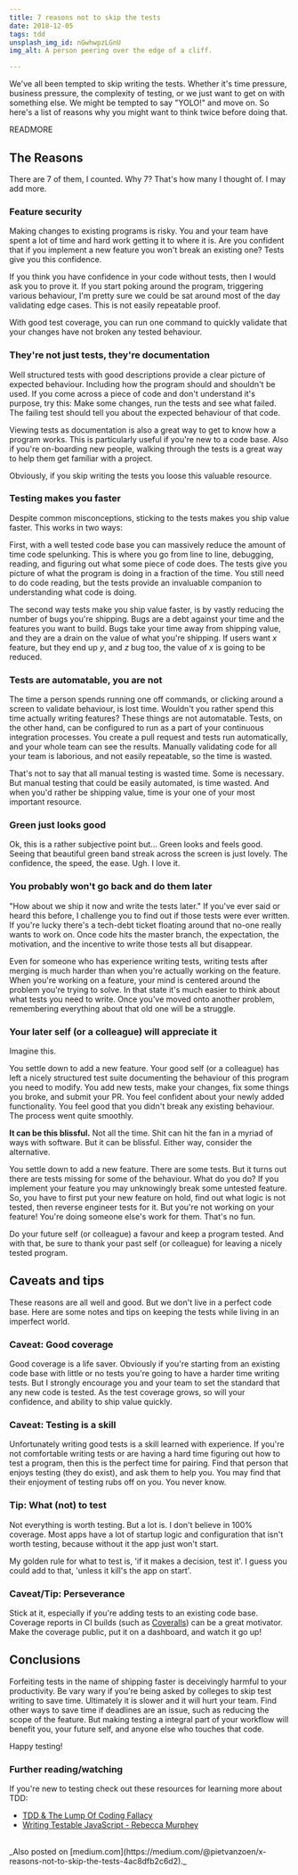 ```yaml
---
title: 7 reasons not to skip the tests
date: 2018-12-05
tags: tdd
unsplash_img_id: nGwhwpzLGnU
img_alt: A person peering over the edge of a cliff.

---
```


We've all been tempted to skip writing the tests. Whether it's time pressure, business pressure, the complexity of testing, or we just want to get on with something else. We might be tempted to say "YOLO!" and move on. So here's a list of reasons why you might want to think twice before doing that.

READMORE

## The Reasons

There are 7 of them, I counted. Why 7? That's how many I thought of. I may add more.

### Feature security

Making changes to existing programs is risky. You and your team have spent a lot of time and hard work getting it to where it is. Are you confident that if you implement a new feature you won't break an existing one? Tests give you this confidence.

If you think you have confidence in your code without tests, then I would ask you to prove it. If you start poking around the program, triggering various behaviour, I'm pretty sure we could be sat around most of the day validating edge cases. This is not easily repeatable proof.

With good test coverage, you can run one command to quickly validate that your changes have not broken any tested behaviour.

### They're not just tests, they're documentation

Well structured tests with good descriptions provide a clear picture of expected behaviour. Including how the program should and shouldn't be used. If you come across a piece of code and don't understand it's purpose, try this: Make some changes, run the tests and see what failed. The failing test should tell you about the expected behaviour of that code.

Viewing tests as documentation is also a great way to get to know how a program works. This is particularly useful if you're new to a code base. Also if you're on-boarding new people, walking through the tests is a great way to help them get familiar with a project.

Obviously, if you skip writing the tests you loose this valuable resource.

### Testing makes you faster

Despite common misconceptions, sticking to the tests makes you ship value faster. This works in two ways:

First, with a well tested code base you can massively reduce the amount of time code spelunking. This is where you go from line to line, debugging, reading, and figuring out what some piece of code does. The tests give you picture of what the program is doing in a fraction of the time. You still need to do code reading, but the tests provide an invaluable companion to understanding what code is doing.

The second way tests make you ship value faster, is by vastly reducing the number of bugs you're shipping. Bugs are a debt against your time and the features you want to build. Bugs take your time away from shipping value, and they are a drain on the value of what you're shipping. If users want _x_ feature, but they end up _y_, and _z_ bug too, the value of _x_ is going to be reduced.

### Tests are automatable, you are not

The time a person spends running one off commands, or clicking around a screen to validate behaviour, is lost time. Wouldn't you rather spend this time actually writing features? These things are not automatable. Tests, on the other hand, can be configured to run as a part of your continuous integration processes. You create a pull request and tests run automatically, and your whole team can see the results. Manually validating code for all your team is laborious, and not easily repeatable, so the time is wasted.

That's not to say that all manual testing is wasted time. Some is necessary. But manual testing that could be easily automated, is time wasted. And when you'd rather be shipping value, time is your one of your most important resource.

### Green just looks good

Ok, this is a rather subjective point but... Green looks and feels good. Seeing that beautiful green band streak across the screen is just lovely. The confidence, the speed, the ease. Ugh. I love it.

### You probably won't go back and do them later

"How about we ship it now and write the tests later." If you've ever said or heard this before, I challenge you to find out if those tests were ever written. If you're lucky there's a tech-debt ticket floating around that no-one really wants to work on. Once code hits the master branch, the expectation, the motivation, and the incentive to write those tests all but disappear.

Even for someone who has experience writing tests, writing tests after merging is much harder than when you're actually working on the feature. When you're working on a feature, your mind is centered around the problem you're trying to solve. In that state it's much easier to think about what tests you need to write. Once you've moved onto another problem, remembering everything about that old one will be a struggle.

### Your later self (or a colleague) will appreciate it

Imagine this.

You settle down to add a new feature. Your good self (or a colleague) has left a nicely structured test suite documenting the behaviour of this program you need to modify. You add new tests, make your changes, fix some things you broke, and submit your PR. You feel confident about your newly added functionality. You feel good that you didn't break any existing behaviour. The process went quite smoothly.

**It can be this blissful.** Not all the time. Shit can hit the fan in a myriad of ways with software. But it can be blissful. Either way, consider the alternative.

You settle down to add a new feature. There are some tests. But it turns out there are tests missing for some of the behaviour. What do you do? If you implement your feature you may unknowingly break some untested feature. So, you have to first put your new feature on hold, find out what logic is not tested, then reverse engineer tests for it. But you're not working on your feature! You're doing someone else's work for them. That's no fun.

Do your future self (or colleague) a favour and keep a program tested. And with that, be sure to thank your past self (or colleague) for leaving a nicely tested program.

## Caveats and tips

These reasons are all well and good. But we don't live in a perfect code base. Here are some notes and tips on keeping the tests while living in an imperfect world.

### Caveat: Good coverage

Good coverage is a life saver. Obviously if you're starting from an existing code base with little or no tests you're going to have a harder time writing tests. But I strongly encourage you and your team to set the standard that any new code is tested. As the test coverage grows, so will your confidence, and ability to ship value quickly.

### Caveat: Testing is a skill

Unfortunately writing good tests is a skill learned with experience. If you're not comfortable writing tests or are having a hard time figuring out how to test a program, then this is the perfect time for pairing. Find that person that enjoys testing (they do exist), and ask them to help you. You may find that their enjoyment of testing rubs off on you. You never know.

### Tip: What (not) to test

Not everything is worth testing. But a lot is. I don't believe in 100% coverage. Most apps have a lot of startup logic and configuration that isn't worth testing, because without it the app just won't start.

My golden rule for what to test is, 'if it makes a decision, test it'. I guess you could add to that, 'unless it kill's the app on start'.

### Caveat/Tip: Perseverance

Stick at it, especially if you're adding tests to an existing code base. Coverage reports in CI builds (such as [Coveralls](https://coveralls.io/)) can be a great motivator. Make the coverage public, put it on a dashboard, and watch it go up!

## Conclusions

Forfeiting tests in the name of shipping faster is deceivingly harmful to your productivity. Be vary wary if you're being asked by colleges to skip test writing to save time. Ultimately it is slower and it will hurt your team. Find other ways to save time if deadlines are an issue, such as reducing the scope of the feature. But making testing a integral part of your workflow will benefit you, your future self, and anyone else who touches that code.

Happy testing!

### Further reading/watching

If you're new to testing check out these resources for learning more about TDD:

* [TDD & The Lump Of Coding Fallacy](https://www.geepawhill.org/2018/04/14/tdd-the-lump-of-coding-fallacy/)
* [Writing Testable JavaScript - Rebecca Murphey](https://alistapart.com/article/writing-testable-javascript)

<br>
_Also posted on [medium.com](https://medium.com/@pietvanzoen/x-reasons-not-to-skip-the-tests-4ac8dfb2c6d2)._
